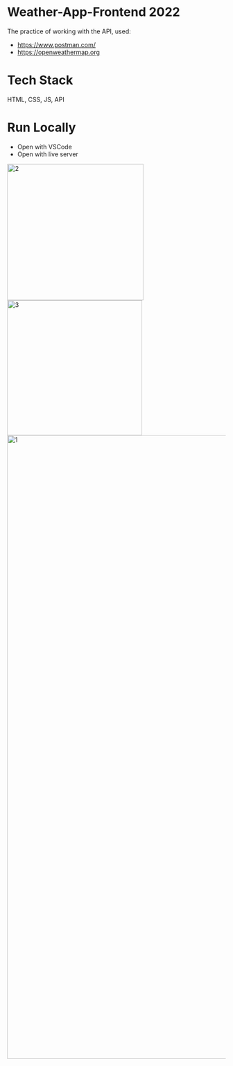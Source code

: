 # Weather-App-Frontend 2022
The practice of working with the API, used:
- https://www.postman.com/
- https://openweathermap.org

# Tech Stack
HTML, CSS, JS, API 

# Run Locally
- Open with VSCode
- Open with live server 

<img width="314" alt="2" src="https://github.com/Yeranosyan/Weather-App-Frontend/assets/120154377/ad03fabe-c298-45ff-978c-4f1258ce3d1d">
<img width="311" alt="3" src="https://github.com/Yeranosyan/Weather-App-Frontend/assets/120154377/7377f868-381c-4bfa-a5e5-ecaa839bad2e">

<img width="1437" alt="1" src="https://github.com/Yeranosyan/Weather-App-Frontend/assets/120154377/2b848553-63a1-4512-9a2a-e263b09f3635">
